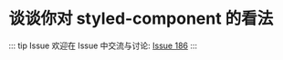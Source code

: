 # 谈谈你对 styled-component 的看法



::: tip Issue 
 欢迎在 Issue 中交流与讨论: [Issue 186](https://github.com/shfshanyue/Daily-Question/issues/186) 
:::



